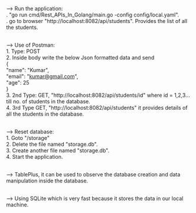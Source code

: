 --> Run the application: <br />
    . "go run cmd/Rest_APIs_In_Golang/main.go -config config/local.yaml". <br />
    . go to browser "http://localhost:8082/api/students". Provides the list of all the students. <br /> <br />

--> Use of Postman: <br />
    1. Type: POST <br />
    2. Inside body write the below Json formatted data and send <br />
    { <br />
      "name": "Kumar", <br />
      "email": "kumar@gmail.com", <br />
      "age": 25 <br />
    } <br />
    3. 2nd Type: GET, "http://localhost:8082/api/students/id" where id = 1,2,3... till no. of students in the database. <br />
    4. 3rd Type GET, "http://localhost:8082/api/students" it provides details of all the students in the database. <br /> <br />

--> Reset database: <br />
    1. Goto "/storage" <br />
    2. Delete the file named "storage.db". <br />
    3. Create another file named "storage.db". <br />
    4. Start the application. <br /> <br />

--> TablePlus, it can be used to observe the database creation and data manipulation inside the database. <br /> <br />

--> Using SQLite which is very fast because it stores the data in our local machine. <br />
